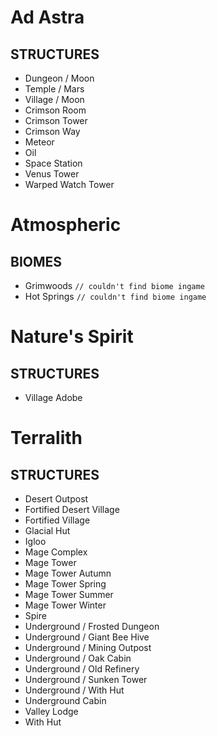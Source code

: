 # Ad Astra

## STRUCTURES

- Dungeon / Moon
- Temple / Mars
- Village / Moon
- Crimson Room
- Crimson Tower
- Crimson Way
- Meteor
- Oil
- Space Station
- Venus Tower
- Warped Watch Tower

# Atmospheric

## BIOMES

- Grimwoods `// couldn't find biome ingame`
- Hot Springs `// couldn't find biome ingame`

# Nature's Spirit

## STRUCTURES

- Village Adobe

# Terralith

## STRUCTURES

- Desert Outpost
- Fortified Desert Village
- Fortified Village
- Glacial Hut
- Igloo
- Mage Complex
- Mage Tower
- Mage Tower Autumn
- Mage Tower Spring
- Mage Tower Summer
- Mage Tower Winter
- Spire
- Underground / Frosted Dungeon
- Underground / Giant Bee Hive
- Underground / Mining Outpost
- Underground / Oak Cabin
- Underground / Old Refinery
- Underground / Sunken Tower
- Underground / With Hut
- Underground Cabin
- Valley Lodge
- With Hut